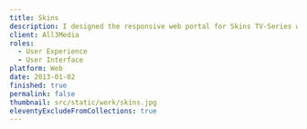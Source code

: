 ```yaml
---
title: Skins
description: I designed the responsive web portal for Skins TV-Series with a user-centric focus.
client: All3Media
roles:
  - User Experience
  - User Interface
platform: Web
date: 2013-01-02
finished: true
permalink: false
thumbnail: src/static/work/skins.jpg
eleventyExcludeFromCollections: true
---
```

